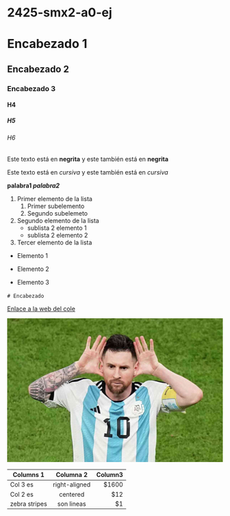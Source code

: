 # 2425-smx2-a0-ej

# Encabezado 1
## Encabezado 2
### Encabezado 3
#### H4
##### H5
###### H6

Este texto está en **negrita** y este también está en __negrita__

Este texto está en *cursiva* y este también está en _cursiva_

**palabra1 _palabra2_**

1. Primer elemento de la lista
	1. Primer subelemento
	2. Segundo subelemeto
2. Segundo elemento de la lista 
	* sublista 2 elemento 1
	* sublista 2 elemento 2
3. Tercer elemento de la lista

* Elemento 1
- Elemento 2
+ Elemento 3

``# Encabezado``

[Enlace a la web del cole](https://www.fje.edu/ca/fje "Texto opcional")


![Messi](https://github.com/DavidInie/2425-smx2-a0-ej/blob/main/Messi.jpg "Titulo opcional de la igamen")

|Columns 1 |Columna 2 | Column3 |
|-------------|:--------------:|--------------:|
|Col 3 es |right-aligned|$1600|
|Col 2 es |centered|$12|
|zebra stripes |son lineas|$1|






